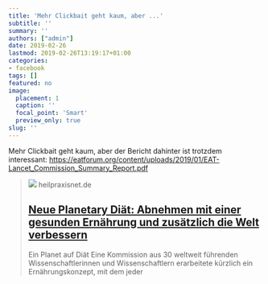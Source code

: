 ```yaml
---
title: 'Mehr Clickbait geht kaum, aber ...'
subtitle: ''
summary: ''
authors: ["admin"]
date: 2019-02-26
lastmod: 2019-02-26T13:19:17+01:00
categories:
- facebook
tags: []
featured: no
image:
  placement: 1
  caption: ''
  focal_point: 'Smart'
  preview_only: true
slug: ''
---
```

Mehr Clickbait geht kaum, aber der Bericht dahinter ist trotzdem interessant: https://eatforum.org/content/uploads/2019/01/EAT-Lancet_Commission_Summary_Report.pdf
> [![](https://www.heilpraxisnet.de/wp-content/uploads/2018/11/Barrett-Oesophagus-Behandlung.jpg)](https://www.heilpraxisnet.de/naturheilpraxis/planetary-diaet-abnehmen-sich-gesund-ernaehren-und-dabei-noch-die-welt-retten-20190225442266)
> heilpraxisnet.de
> ## [Neue Planetary Diät: Abnehmen mit einer gesunden Ernährung und zusätzlich die Welt verbessern](https://www.heilpraxisnet.de/naturheilpraxis/planetary-diaet-abnehmen-sich-gesund-ernaehren-und-dabei-noch-die-welt-retten-20190225442266)
>
>Ein Planet auf Diät Eine Kommission aus 30 weltweit führenden Wissenschaftlerinnen und Wissenschaftlern erarbeitete kürzlich ein Ernährungskonzept, mit dem jeder

